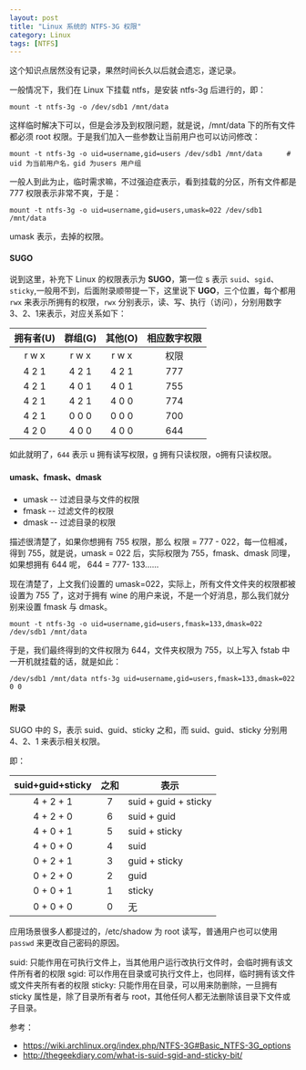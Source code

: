 ```yaml
---
layout: post
title: "Linux 系统的 NTFS-3G 权限"
category: Linux
tags: [NTFS]
---
```


这个知识点居然没有记录，果然时间长久以后就会遗忘，遂记录。

一般情况下，我们在 Linux 下挂载 ntfs，是安装 ntfs-3g 后进行的，即：

    mount -t ntfs-3g -o /dev/sdb1 /mnt/data

这样临时解决下可以，但是会涉及到权限问题，就是说，/mnt/data 下的所有文件都必须 root 权限。于是我们加入一些参数让当前用户也可以访问修改：

    mount -t ntfs-3g -o uid=username,gid=users /dev/sdb1 /mnt/data      # uid 为当前用户名，gid 为users 用户组

<!-- more -->
一般人到此为止，临时需求嘛，不过强迫症表示，看到挂载的分区，所有文件都是 777 权限表示非常不爽，于是：

    mount -t ntfs-3g -o uid=username,gid=users,umask=022 /dev/sdb1 /mnt/data

umask 表示，去掉的权限。

#### SUGO

说到这里，补充下 Linux 的权限表示为 **SUGO**，第一位 s 表示 `suid`、`sgid`、`sticky`,一般用不到，后面附录顺带提一下，这里说下 **UGO**，三个位置，每个都用 `rwx` 来表示所拥有的权限，`rwx` 分别表示，读、写、执行（访问），分别用数字 3、2、1来表示，对应关系如下：

|拥有者(U)|群组(G)|其他(O)|相应数字权限|
|:---:|:---:|:---:|:---:|
|r  w  x|r  w  x|r  w  x|权限|
|4  2  1|4  2  1|4  2  1|777|
|4  2  1|4  0  1|4  0  1|755|
|4  2  1|4  2  1|4  0  0|774|
|4  2  1|0  0  0|0  0  0|700|
|4  2  0|4  0  0|4  0  0|644|

如此就明了，`644` 表示 u 拥有读写权限，g 拥有只读权限，o拥有只读权限。

#### umask、fmask、dmask

- umask -- 过滤目录与文件的权限
- fmask -- 过滤文件的权限
- dmask -- 过滤目录的权限

描述很清楚了，如果你想拥有 755 权限，那么 权限 = 777 - 022，每一位相减，得到 755，就是说，umask = 022 后，实际权限为 755，fmask、dmask 同理，如果想拥有 644 呢， 644 = 777- 133......

现在清楚了，上文我们设置的 umask=022，实际上，所有文件文件夹的权限都被设置为 755 了，这对于拥有 wine 的用户来说，不是一个好消息，那么我们就分别来设置 fmask 与 dmask。

    mount -t ntfs-3g -o uid=username,gid=users,fmask=133,dmask=022 /dev/sdb1 /mnt/data

于是，我们最终得到的文件权限为 644，文件夹权限为 755，以上写入 fstab 中一开机就挂载的话，就是如此：

    /dev/sdb1 /mnt/data ntfs-3g uid=username,gid=users,fmask=133,dmask=022 0 0

#### 附录

SUGO 中的 S，表示 suid、guid、sticky 之和，而 suid、guid、sticky 分别用 4、2、1 来表示相关权限。

即：

|suid+guid+sticky|之和|表示|
|:---:|:---:|---|
|4 + 2 + 1|7|suid + guid + sticky|
|4 + 2 + 0|6|suid + guid|
|4 + 0 + 1|5|suid + sticky|
|4 + 0 + 0|4|suid|
|0 + 2 + 1|3|guid + sticky|
|0 + 2 + 0|2|guid|
|0 + 0 + 1|1|sticky|
|0 + 0 + 0|0|无|

应用场景很多人都提过的，/etc/shadow 为 root 读写，普通用户也可以使用 `passwd` 来更改自己密码的原因。

suid: 只能作用在可执行文件上，当其他用户运行改执行文件时，会临时拥有该文件所有者的权限
sgid: 可以作用在目录或可执行文件上，也同样，临时拥有该文件或文件夹所有者的权限
sticky: 只能作用在目录，可以用来防删除，一旦拥有 sticky 属性是，除了目录所有者与 root，其他任何人都无法删除该目录下文件或子目录。

参考：

- <https://wiki.archlinux.org/index.php/NTFS-3G#Basic_NTFS-3G_options>
- <http://thegeekdiary.com/what-is-suid-sgid-and-sticky-bit/>

